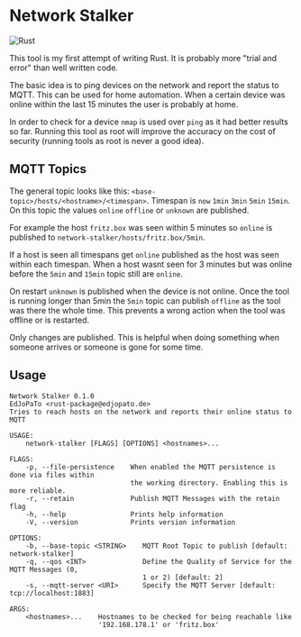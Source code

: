 # Network Stalker
![Rust](https://github.com/EdJoPaTo/network-stalker/workflows/Rust/badge.svg)

This tool is my first attempt of writing Rust.
It is probably more "trial and error" than well written code.

The basic idea is to ping devices on the network and report the status to MQTT.
This can be used for home automation.
When a certain device was online within the last 15 minutes the user is probably at home.

In order to check for a device `nmap` is used over `ping` as it had better results so far.
Running this tool as root will improve the accuracy on the cost of security (running tools as root is never a good idea).

## MQTT Topics

The general topic looks like this: `<base-topic>/hosts/<hostname>/<timespan>`.
Timespan is `now` `1min` `3min` `5min` `15min`.
On this topic the values `online` `offline` or `unknown` are published.

For example the host `fritz.box` was seen within 5 minutes so `online` is published to `network-stalker/hosts/fritz.box/5min`.

If a host is seen all timespans get `online` published as the host was seen within each timespan.
When a host wasnt seen for 3 minutes but was online before the `5min` and `15min` topic still are `online`.

On restart `unknown` is published when the device is not online.
Once the tool is running longer than 5min the `5min` topic can publish `offline` as the tool was there the whole time.
This prevents a wrong action when the tool was offline or is restarted.

Only changes are published.
This is helpful when doing something when someone arrives or someone is gone for some time.

## Usage

```plaintext
Network Stalker 0.1.0
EdJoPaTo <rust-package@edjopato.de>
Tries to reach hosts on the network and reports their online status to MQTT

USAGE:
    network-stalker [FLAGS] [OPTIONS] <hostnames>...

FLAGS:
    -p, --file-persistence    When enabled the MQTT persistence is done via files within
                              the working directory. Enabling this is more reliable.
    -r, --retain              Publish MQTT Messages with the retain flag
    -h, --help                Prints help information
    -V, --version             Prints version information

OPTIONS:
    -b, --base-topic <STRING>    MQTT Root Topic to publish [default: network-stalker]
    -q, --qos <INT>              Define the Quality of Service for the MQTT Messages (0,
                                 1 or 2) [default: 2]
    -s, --mqtt-server <URI>      Specify the MQTT Server [default: tcp://localhost:1883]

ARGS:
    <hostnames>...    Hostnames to be checked for being reachable like
                      '192.168.178.1' or 'fritz.box'
```
